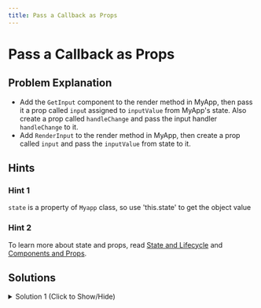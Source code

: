 ```yaml
---
title: Pass a Callback as Props
---
```

# Pass a Callback as Props

## Problem Explanation
- Add the `GetInput` component to the render method in MyApp, then pass it a prop called `inpu`t assigned to `inputValue` from MyApp's state. Also create a prop called `handleChange` and pass the input handler `handleChange` to it.
- Add `RenderInput` to the render method in MyApp, then create a prop called `input` and pass the `inputValue` from state to it.

## Hints

### Hint 1
`state` is a property of `Myapp` class, so use 'this.state' to get the object value

### Hint 2
To learn more about state and props, read [State and Lifecycle](https://reactjs.org/docs/state-and-lifecycle.html) and [Components and Props](https://reactjs.org/docs/components-and-props.html).

## Solutions

<details><summary>Solution 1 (Click to Show/Hide)</summary>

```javascript
class MyApp extends React.Component {
  constructor(props) {
    super(props);
    this.state = {
      inputValue: ""
    };
    this.handleChange = this.handleChange.bind(this);
  }
  handleChange(event) {
    this.setState({
      inputValue: event.target.value
    });
  }
  render() {
    return (
      <div>
        {
          /* change code below this line */

          <GetInput
            input={this.state.inputValue}
            handleChange={this.handleChange}
          />
        }
        {
          /* change code above this line */

          <RenderInput input={this.state.inputValue} />
        }
      </div>
    );
  }
}
```
</details>
